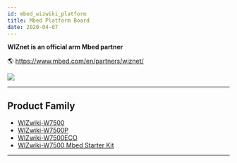 ```yaml
---
id: mbed_wizwiki_platform
title: Mbed Platform Board
date: 2020-04-07
---
```



**WIZnet is an official arm Mbed partner**

🌎 https://www.mbed.com/en/partners/wiznet/

![](/document_framework/img/products/w7500/arm_mbed_partner.png)

-----


## Product Family

  - [WIZwiki-W7500](WIZwiki-W7500/Overview.md)
  - [WIZwiki-W7500P](WIZwiki-W7500P/Overview.md)
  - [WIZwiki-W7500ECO](WIZwiki-W7500ECO/Overview.md)
  - [WIZwiki-W7500 Mbed Starter Kit](WIZwiki-W7500-Mbed-Starter-Kit/WIZwiki-W7500_Mbed_Starter_Kit.md)

-----
